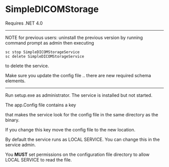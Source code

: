 # SimpleDICOMStorage

Requires .NET 4.0

****
NOTE for previous users:  uninstall the previous version by running command prompt
as admin then executing 

	sc stop SimpleDICOMStorageService
	sc delete SimpleDICOMStorageService

to delete the service.

Make sure you update the config file .. there are new required schema elements.
****

Run setup.exe as administrator.  The service is installed but not started.

The app.Config file contains a key

   <add key="ConfigurationFile" value="SampleConfiguration.xml"/>

that makes the service look for the config file in the same directory as the binary. 

If you change this key move the config file to the new location.

By default the service runs as LOCAL SERVICE.  You can change this in the service admin.

You **MUST** set permissions on the configuration file directory to allow LOCAL SERVICE to read the file.